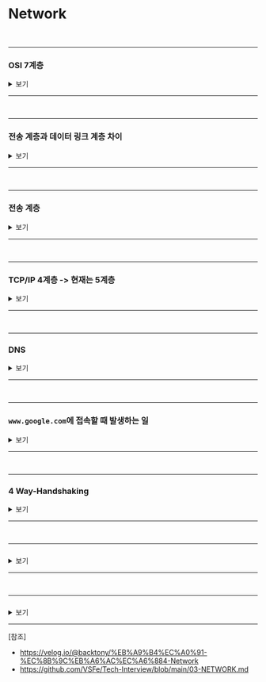 # Network

<br>

-----------------------

### OSI 7계층

<details>
    <summary> 보기 </summary>
    <br />

-----------------------

**Application Layer (응용)**
  - 최종 목적지로 응용프로그램과 연관해 서비스를 수행하는 계층
  - Ex) HTTP, FTP, DNS

**Presentation Layer (표현)**
  - 데이터 압축 및 변환이 이뤄지는 계층
  - Ex) JPEG, MPEG

**Session Layer (세션)**
  - 데이터가 통신하기 위해 논리적 연결을 담당하는 계층
  - Ex) API, Socket

**Transport Layer (전송)**
  - 종단 간의 사용자들에게 신뢰성 있는 데이터를 전달하는 계층
  - 흐름 제어 : 송신측과 수신측 사이의 **데이터 처리 속도 차이를 제어**
  - 혼잡 제어 : 네트워크 혼잡을 피하기 위해 **데이터 전송 속도 제어**
  - 오류 제어 : **오류 검출 및 재전송**

**Network Layer (네트워크)**
  - IP를 지정하고 라우터로 경로를 선택
  - 네트워크를 통해 선택된 경로로 패킷을 전달하는 계층

**Data-Link Layer (데이터 링크)**
  - 신뢰성 있는 전송을 보장하기 위한 계층
  - 흐름 제어, 오류 제어, 희선 제어

**Physical Layer (물리)**
  - 전기적, 물리적 세부 사항을 정의하는 계층


</details>

-----------------------

<br>

-----------------------

### 전송 계층과 데이터 링크 계층 차이

<details>
    <summary> 보기 </summary>
    <br />

-----------------------

**전송 계층과 데이터 링크 계층 차이**
- 전송 계층은 논리적으로 1:1 연결된 송신과 수신 `(종단간)` 호스트에 신뢰성 관련 기능을 제공한다.
- 데이터 링크 계층은 물리적으로 1:1 연결된 호스트 `(직접 묶여있는 호스트-노드 혹은 노드-노드)` 사이의 전송에서 신뢰성 관련 기능을 제공한다.

**계층을 나눈 이유?**
- 통신이 일어나는 과정을 단계별로 알 수 있게 하여 문제 발생 시 해당 단계만 수정하면 된다.

-----------------------

</details>

-----------------------

<br>

-----------------------

### 전송 계층

<details>
    <summary> 보기 </summary>
    <br />

-----------------------

**TCP 패킷 추적 관리**
- 데이터는 패킷 단위로 쪼개져 같은 목적지로 전송
- 패킷의 분실 확인 처리를 하기 위해 패킷에 각 번호를 부여해 목적지에서 패킷 재조립 

**흐름 제어**
- 송신측, 수신측 사이의 데이터 처리 속도 차이를 제어하기 위한 기법
- 송신측의 데이터 처리 속도를 조절하여 수신자의 버퍼오버플로우를 방지한다.
- 슬라이딩 윈도우를 사용
  - 송신측에서 `0,1,2,3,4,5,6`을 보낼 수 있는 프레임을 가지고 `0,1`을 전송하면 슬라이딩 윈도우는 `2,3,4,5,6`으로 변경
  - 수신측에서 `ACK`를 보내면 송신측은 이전에 보낸 데이터 `0,1`을 수신측에서 정상적으로 받았음을 알게되고 `ACK` 개수 만큼 프레임의 수를 오른쪽으로 확장 

**오류 제어**
- 프레임이 손상 혹은 손실 됐을 경우 재전송을 통해 오류 복구
- 3가지 방식
  - `Stop and Wait ARQ`
    - 수신측에서 `ACK or NAK`을 보낸다.
    - 수신측에서 받지 못한 경우 `NAK`을 보낸고 송신측은 해당 데이터 재전송
    - 만약 분실된 경우 일정 간격의 시간을 두고 타임아웃이 되면 송신측에서 데이터 재전송
  - `Go-Back-N ARQ`
    - 손상되거나 분실된 경우 확인된 마지막 프레임 이후로 모든 프레임 재전송
    - Ex) `1,2,3` 중 수신측에서 `1, 3` 중 3을 버리고 2를 받지 못했다고 송신측에 보내면 송신측은 2부터 다시 보낸다.  
  - `SR ARQ`
    - `Go-Back-N`을 보완한 방법으로 손실된 프레임만 재전송
    - 별도 데이터 재정렬을 수행해야 한다.
    - 별도의 버퍼를 필요로 한다.

**혼잡 제어**
- 네트워크 혼잡을 피하기 위해 송신측에서 보내는 데이터 전송 속도를 제어하는 것
- `AIMD` 방식
  - 처음 패킷 하나를 보내 문제가 없다면 `Window Size`를 1씩 증가시키는 방식
  - 문제 발생 시, `Window Size`를 절반으로 줄인다.
  - 초기에 높은 대역폭을 사용하지 못하여 오랜 시간이 걸린다.
  - 네트워크가 혼잡해지는 상황을 미리 감지하지 못한다.
- `Slow Start` 방식
  - 처음 패킷을 하나씩 보내는 것은 같지만 매 전송마다 2배씩 증가하여 데이터의 크기가 지수함수적으로 증가
  - 전송되는 데이터의 크기가 임계값에 도달하면 혼잡 회피 단계로 넘어간다.
  - 혼잡 현상이 발생하면 `Window Size`를 1로 줄인다.
  - 혼잡 현상이 발생했던 `Window Size` 절반까지는 지수함수 꼴로 증가하고 이후부턴 1씩 증가.
- `Fast Recovery` (빠른 회복) 방식
  - 혼잡 시 1로 줄이지 않고 절반으로 줄인 후 선형 증가
- 혼잡 회피
  - 임계값을 넘어가면 1씩만 선형적으로 증가 
</details>

-----------------------

<br>

-----------------------

### TCP/IP 4계층 -> 현재는 5계층

<details>
    <summary> 보기 </summary>
    <br />

-----------------------

- **Application Layer (응용)**
  - `7 Layer`의 `Application(응용) + Presentation(표현) + Session(세션)` Layer
- **Transport Layer (전송)**
- **Network Layer (네트워크)**
- **Data Link Layer (데이터 링크)**
- **Physical Layer (물리)**

</details>

-----------------------

<br>

-----------------------

### DNS

<details>
    <summary> 보기 </summary>
    <br />

-----------------------

`IP` 주소를 문자로 표현한 주소로 바꾸는 시스템 혹은 서버

</details>

-----------------------

<br>

-----------------------

### `www.google.com`에 접속할 때 발생하는 일

<details>
    <summary> 보기 </summary>
    <br />

-----------------------

1. `www.google.com`을 브라우저 주소창에 입력한다.
2. 브라우저는 캐싱된 `DNS` 기록을 통해 `www.google.com`에 대응되는 `IP` 주소가 있는지 확인
   - `Browser` 캐시 확인
   - `OS` 캐시 확인
   - `Router` 캐시 확인
   - `ISP` 캐시 확인
3. 요청한 `URL`이 캐시에 없으면 `ISP(인터넷 서비스 제공자 - KT 등)`의 `DNS` 서버가 `www.google.com`을 호스팅하고 있는 서버의 `IP` 주소를 찾기 위해 `DNS Query`를 날려서 찾는다.
4. 브라우저는 `IP` 주소를 받아서 서버와 TCP 연결을 한다. => `3 Way Handshaking`
   - 클라이언트가 서버로 접속 요청 `SYN` 패킷을 보낸다.
   - 서버에서는 수락하는 `ACK, SYN` 패킷을 보낸다.
   - 클라이언트는 서버에게 확인 응답으로 `ACK` 패킷을 보낸다.
5. `TCP` 연결이 완료되면 브라우저가 웹서버에 `HTTP` 요청을 보낸다.
6. 서버는 요청을 처리하고 `Response` 생성하고 보낸다.
  - 서버단에서 클라이언트 단으로 `index.html`을 응답으로 보내기 되는데 이 안에 구글의 이미지(`google.png`)가 들어있다.
7. 브라우저가 `HTML Content`를 사용자에게 보여준다.
   - 브라우저는 `HTML File`을 읽어서 해석하고 이미지 주소가 나오면 다시 해당 `URL`로 서버에 요청을 보내고 위와 같은 요청을 반복한다.

</details>

-----------------------

<br>

-----------------------

### 4 Way-Handshaking

<details>
    <summary> 보기 </summary>
    <br />

-----------------------

`HTTP Request`와 `HTTP Response`가 끝나면 연결과정을 종료하는 `4 Way-Handshaking`이 진행
1. 클라이언트가 서버로 연결을 종료하겠다는 `FIN` 패킷 전송
2. 서버는 클라이언트에게 우선적으로 `ACK` 패킷 전송
3. 서버는 자신의 통신이 끝날 때까지 기다리고 끝나면 클라이언트에게 `FIN` 패킷 전송
4. 클라이언트는 확인했다는 의미로 `ACK` 패킷을 서버에게 전송
5. 서버가 보내는 `FIN` 패킷보다 서버가 보내는 데이터가 늦게 보내질 경우를 대비해 클라이언트는 일정 시간동안 소켓을 닫지 않고 잉여 패킷을 기다림. (`Time Wait`)
6. 이후 연결 종료

</details>

-----------------------

<br>

-----------------------

### 

<details>
    <summary> 보기 </summary>
    <br />

-----------------------

-

</details>

-----------------------

<br>

-----------------------

### 

<details>
    <summary> 보기 </summary>
    <br />

-----------------------

-

</details>

-----------------------

[참조]
  - https://velog.io/@backtony/%EB%A9%B4%EC%A0%91-%EC%8B%9C%EB%A6%AC%EC%A6%884-Network
  - https://github.com/VSFe/Tech-Interview/blob/main/03-NETWORK.md
